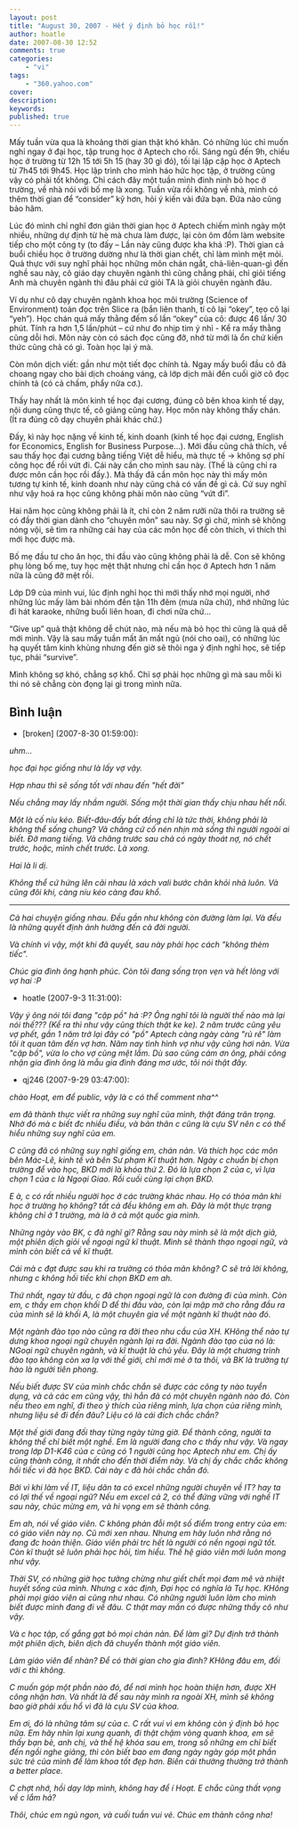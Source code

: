 ```yaml
---
layout: post
title: "August 30, 2007 - Hết ý định bỏ học rồi!"
author: hoatle
date: 2007-08-30 12:52
comments: true
categories:
    - "vi"
tags:
    - "360.yahoo.com"
cover:
description:
keywords:
published: true
---
```


Mấy tuần vừa qua là khoảng thời gian thật khó khăn. Có những lúc chỉ muốn nghỉ ngay ở đại học, tập
trung học ở Aptech cho rồi. Sáng ngủ đến 9h, chiều học ở trường từ 12h 15 tới 5h 15 (hay 30 gì đó),
tối lại lập cập học ở Aptech từ 7h45 tới 9h45. Học lập trình cho mình háo hức học tập, ở trường cũng
vậy có phải tốt không. Chỉ cách đây một tuần mình đinh ninh bỏ học ở trường, về nhà nói với bố mẹ
là xong. Tuần vừa rồi không về nhà, mình có thêm thời gian để “consider” kỹ hơn, hỏi ý kiến vài đứa
bạn. Đứa nào cũng bảo hâm.

<!-- more -->

Lúc đó mình chỉ nghĩ đơn giản thời gian học ở Aptech chiếm mình ngày một nhiều, những dự định từ hè
mà chưa làm được, lại còn ôm đồm làm website tiếp cho một công ty (to đấy – Lần này cũng được kha
khá :P). Thời gian cả buổi chiều học ở trường dường như là thời gian chết, chỉ làm mình mệt mỏi. Quả
thực với suy nghĩ phải học những môn chán ngắt, chả-liên-quan-gì đến nghề sau này, cô giáo dạy
chuyên ngành thì cũng chẳng phải, chỉ giỏi tiếng Anh mà chuyên ngành thì đâu phải cứ giỏi TA là giỏi
chuyên ngành đâu.

Ví dụ như cô dạy chuyên ngành khoa học môi trường (Science of Environment) toàn đọc trên Slice ra
(bắn liên thanh, tí cô lại “okey”, tẹo cô lại “yeh”). Học chán quá mấy thằng đếm số lần “okey” của
cô: được 46 lần/ 30 phút. Tính ra hơn 1,5 lần/phút – cứ như đo nhịp tim ý nhỉ - Kể ra mấy thằng cũng
dỗi hơi. Môn này còn có sách đọc cũng đỡ, nhớ từ mới là ổn chứ kiến thức cũng chả có gì. Toàn học
lại ý mà.

Còn môn dịch viết: gần như một tiết đọc chính tả. Ngay mấy buổi đầu cô đã choang ngay cho bài dịch
choáng váng, cả lớp dịch mãi đến cuối giờ cô đọc chính tả (có cả chấm, phẩy nữa cơ.).

Thấy hay nhất là môn kinh tế học đại cương, đúng cô bên khoa kinh tế dạy, nội dung cũng thực tế, cô
giảng cũng hay. Học môn này không thấy chán. (Ít ra đúng cô dạy chuyên phải khác chứ.)

Đấy, kì này học nặng về kinh tế, kinh doanh (kinh tế học đại cương, English for Economics, English
for Business Purpose…). Mới đầu cũng chả thích, về sau thấy học đại cương bằng tiếng Việt dễ hiểu,
mà thực tế -> không sợ phí công học để rồi vứt đi. Cái này cần cho mình sau này. (Thế là cũng chỉ ra
được môn cần học rồi đấy.). Mà thấy đã cần môn học này thì mấy môn tương tự kinh tế, kinh doanh như
này cũng chả có vấn đề gì cả. Cứ suy nghĩ như vậy hoá ra học cũng không phải môn nào cũng “vứt đi”.

Hai năm học cũng không phải là ít, chỉ còn 2 năm rưỡi nữa thôi ra trường sẽ có đầy thời gian dành
cho “chuyên môn” sau này. Sợ gì chứ, mình sẽ không nóng vội, sẽ tìm ra những cái hay của các môn học
để còn thích, vì thích thì mới học được mà.

Bố mẹ đầu tư cho ăn học, thi đầu vào cũng không phải là dễ. Con sẽ không phụ lòng bố mẹ, tuy học mệt
thật nhưng chỉ cần học ở Aptech hơn 1 năm nữa là cũng đỡ mệt rồi.

Lớp D9 của mình vui, lúc định nghỉ học thì mới thấy nhớ mọi người, nhớ những lúc mấy làm bài nhóm
đến tận 11h đêm (mưa nữa chứ), nhớ những lúc đi hát karaoke, những buổi liên hoan, đi chơi nữa chứ…

“Give up” quả thật không dễ chút nào, mà nếu mà bỏ học thì cũng là quá dễ mới mình. Vậy là sau mấy
tuần mất ăn mất ngủ (nói cho oai), có những lúc hạ quyết tâm kinh khủng nhưng đến giờ sẽ thôi nga
ý định nghỉ học, sẽ tiếp tục, phải “survive”.

Mình không sợ khó, chẳng sợ khổ. Chỉ sợ phải học những gì mà sau mỗi kì thi nó sẽ chẳng còn đọng
lại gì trong mình nữa.

Bình luận
---------

- \[broken] (2007-8-30 01:59:00):

*uhm...*

*học đại học giống như là lấy vợ vậy.*

*Hợp nhau thì sẽ sống tốt với nhau đến "hết đời"*

*Nếu chẳng may lấy nhầm người. Sống một thời gian thấy chịu nhau hết nổi.*

*Một là cố níu kéo. Biết-đâu-đấy bất đồng chỉ là tức thời, không phải là không thể sống chung? Vả
chăng cứ cố nén nhịn mà sống thì người ngoài ai biết. Đỡ mang tiếng. Vả chăng trước sau chả có ngày
thoát nợ, nó chết trước, hoặc, mình chết trước. Là xong.*

*Hai là li dị.*

*Không thể cứ hứng lên cãi nhau là xách vali bước chân khỏi nhà luôn. Và cũng đôi khi, càng níu kéo
càng đau khổ.*

- - - - - - - - - -

*Cả hai chuyện giống nhau. Đều gần như không còn đường làm lại. Và đều là những quyết định ảnh hưởng
đến cả đời người.*

*Và chính vì vậy, một khi đã quyết, sau này phải học cách "không thèm tiếc".*

*Chúc gia đình ông hạnh phúc. Còn tôi đang sống trọn vẹn và hết lòng với vợ hai :P*

- hoatle (2007-9-3 11:31:00):

*Vậy ý ông nói tôi đang "cặp pồ" hả :P? Ông nghĩ tôi là người thế nào mà lại nói thế??? (Kể ra thì
như vậy cũng thích thật ke ke). 2 năm trước cũng yêu vợ phết, gần 1 năm trở lại đây có "pồ" Aptech
càng ngày càng "rủ rê" làm tôi ít quan tâm đến vợ hơn. Năm nay tình hình vợ như vậy cũng hơi nản.
Vừa "cặp bồ", vừa lo cho vợ cũng mệt lắm. Dù sao cũng cám ơn ông, phải công nhận gia đình ông là mẫu
gia đình đáng mơ ước, tôi nói thật đấy.*

- qj246 (2007-9-29 03:47:00):

*chào Hoạt, em để public, vậy là c có thể comment nha^^*

*em đã thành thực viết ra những suy nghĩ của mình, thật đáng trân trọng. Nhờ đó mà c biết đc nhiều
điều, và bản thân c cũng là cựu SV nên c có thể hiểu những suy nghĩ của em.*

*C cũng đã có những suy nghĩ giống em, chán nản. Và thích học các môn bên Mác-Lê, kinh tế và bên Sư
phạm Kĩ thuật hơn. Ngày c chuẩn bị chọn trường để vào học, BKD mới là khóa thứ 2. Đó là lựa chọn 2
của c, vì lựa chọn 1 của c là Ngoại Giao. Rồi cuối cùng lại chọn BKD.*

*E à, c có rất nhiều người học ở các trường khác nhau. Họ có thỏa mãn khi học ở trường họ không? tất
cả đều không em ah. Đây là một thực trạng không chỉ ở 1 trường, mà là ở cả một quốc gia mình.*

*Những ngày vào BK, c đã nghĩ gì? Rằng sau này mình sẽ là một dịch giả, một phiên dịch giỏi về ngoại
ngữ kĩ thuật. Mình sẽ thành thạo ngoại ngữ, và mình còn biết cả về kĩ thuật.*

*Cái mà c đạt được sau khi ra trường có thỏa mãn không? C sẽ trả lời không, nhưng c không hối tiếc
khi chọn BKD em ah.*

*Thứ nhất, ngay từ đầu, c đã chọn ngoại ngữ là con đường đi của mình. Còn em, c thấy em chọn khối D
để thi đầu vào, còn lại mập mờ cho rằng đầu ra của mình sẽ là khối A, là một chuyên gia về một ngành
kĩ thuật nào đó.*

*Một ngành đào tạo nào cũng ra đời theo nhu cầu của XH. KHông thể nào tự dưng khoa ngoại ngữ chuyên
ngành lại ra đời. Ngành đào tạo của nó là: NGoại ngữ chuyên ngành, và kĩ thuật là chủ yếu. Đây là
một chương trình đào tạo không còn xa lạ với thế giới, chỉ mới mẻ ở ta thôi, và BK là trường tự hào
là người tiên phong.*

*Nếu biết được SV của mình chắc chắn sẽ được các công ty nào tuyển dụng, và cả các em cũng vậy, thì
hẳn đã có một chuyên ngành nào đó. Còn nếu theo em nghĩ, đi theo ý thích của riêng mình, lựa chọn
của riêng mình, nhưng liệu sẽ đi đến đâu? Liệu có là cái đích chắc chắn?*

*Một thế giới đang đối thay từng ngày từng giờ. Để thành công, người ta không thể chỉ biết một nghề.
Em là người đang cho c thấy như vậy. Và ngay trong lớp D1-K46 của c cũng có 1 người cũng học Aptech
như em. Chị ấy cũng thành công, ít nhất cho đến thời điểm này. Và chị ấy chắc chắc không hối tiếc vì
đã học BKD. Cái này c đã hỏi chắc chẵn đó.*

*Bởi vì khi làm về IT, liệu dân ta có excel những người chuyên về IT? hay ta có lợi thế về ngoại
ngữ? Nếu em excel cả 2, có thể đứng vững với nghề IT sau này, chúc mừng em, và hi vọng em sẽ thành
công.*

*Em ah, nói về giáo viên. C không phản đỗi một số điểm trong entry của em: có giáo viên này nọ. Cũ
mới xen nhau. Nhưng em hãy luôn nhớ rằng nó đang đc hoàn thiện. Giáo viên phải trc hết là người có
nền ngoại ngữ tốt. Còn kĩ thuật sẽ luôn phải học hỏi, tìm hiểu. Thế hệ giáo viên mới luôn mong như
vậy.*

*Thời SV, có những giờ học tưởng chừng như giết chết mọi đam mê và nhiệt huyết sống của mình. Nhưng
c xác định, Đại học có nghĩa là Tự học. KHông phải mọi giáo viên ai cũng như nhau. Có những người
luôn làm cho mình biết được mình đang đi về đâu. C thật may mắn có  được những thầy cô như vậy.*

*Và c học tập, cố gắng gạt bỏ mọi chán nản. Để làm gì? Dự định trở thành một phiên dịch, biên dịch
đã chuyển thành một giáo viên.*

*Làm giáo viên để nhàn? Để có thời gian cho gia đình? KHông đâu em, đối với c thì không.*

*C muốn góp một phần nào đó, để nơi mình học hoàn thiện hơn, được XH công nhận hơn. Và nhất là để
sau này mình ra ngoài XH, mình sẽ không bao giờ phải xấu hổ vì đã là cựu SV của khoa.*

*Em ơi, đó là những tâm sự của c. C rất vui vì em không còn ý định bỏ học nữa. Em hãy nhìn lại xung
quanh, đi thật chậm vòng quanh khoa, em sẽ thấy bạn bè, anh chị, và thế hệ khóa sau em, trong số
những em chỉ biết đến ngồi nghe giảng, thì còn biết bao em đang ngày ngày góp một phần sức trẻ của
mình để làm khoa tốt đẹp hơn. Biến cái thường thường trở thành a better place.*

*C chợt nhớ, hồi dạy lớp mình, không hay để í Hoạt. E chắc cũng thất vọng về c lắm hả?*

*Thôi, chúc em ngủ ngon, và cuối tuần vui vẻ. Chúc em thành công nha!*
